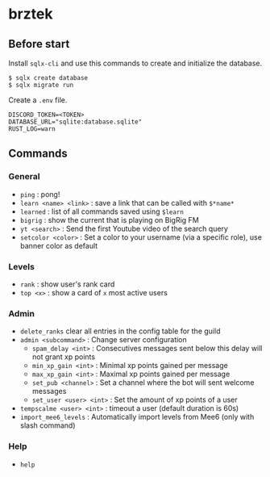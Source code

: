 # brztek

## Before start

Install `sqlx-cli` and use this commands to create and initialize the database.

    $ sqlx create database
    $ sqlx migrate run

Create a `.env` file.

    DISCORD_TOKEN=<TOKEN>
    DATABASE_URL="sqlite:database.sqlite"
    RUST_LOG=warn


## Commands

### General
- `ping` : pong!
- `learn <name> <link>` : save a link that can be called with `$*name*`
- `learned` : list of all commands saved using `$learn`
- `bigrig` : show the current that is playing on BigRig FM
- `yt <search>` : Send the first Youtube video of the search query
- `setcolor <color>` : Set a color to your username (via a specific role), use banner color as default

### Levels
- `rank` : show user's rank card
- `top <x>` : show a card of `x` most active users

### Admin
- `delete_ranks`  clear all entries in the config table for the guild
- `admin <subcommand>` : Change server configuration
    - `spam_delay <int>` : Consecutives messages sent below this delay will not grant xp points
    - `min_xp_gain <int>` : Minimal xp points gained per message
    - `max_xp_gain <int>` : Maximal xp points gained per message
    - `set_pub <channel>` : Set a channel where the bot will sent welcome messages
    - `set_user <user> <int>` : Set the amount of xp points of a user
- `tempscalme <user> <int>` : timeout a user (default duration is 60s)
- `import_mee6_levels` : Automatically import levels from Mee6 (only with slash command)

### Help
- `help`

<!-- TODO: Add logging to file>
<!-- TODO: Reaction roles>
<!-- TODO: Round corners of avatar in rank card>
<!-- TODO: Specific public message when a user is kicked: search audit_logs>
<!-- TODO: Command to timeout a user: EditMember::disable_communication_until>